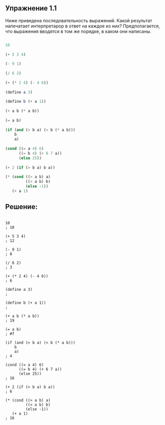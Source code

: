 ## Упражнение 1.1

Ниже приведена последовательность выражений. Какой результат напечатает интерпретарор в ответ на каждое из них? Предполагается, что выражения вводятся в том же порядке, в каком они написаны.
```scheme

10
 
(+ 5 3 4)
 
(- 9 1)
 
(/ 6 2)
 
(+ (* 2 4) (- 4 6))
 
(define a 3)
 
(define b (+ a 1))
 
(+ a b (* a b))
 
(= a b)
 
(if (and (> b a) (< b (* a b)))
    b
    a)
 
(cond ((= a 4) 6)
      ((= b 4) (+ 6 7 a))
      (else 25))
 
(+ 2 (if (> b a) b a))
 
(* (cond ((> a b) a)
         ((< a b) b)
         (else -1))
   (+ a 1)
```
    
## Решение:

```racket

10
; 10
 
(+ 5 3 4)
; 12
 
(- 9 1)
; 8
 
(/ 6 2)
; 3
 
(+ (* 2 4) (- 4 6))
; 6
 
(define a 3)
;  
 
(define b (+ a 1))
;  
 
(+ a b (* a b))
; 19
 
(= a b)
; #f
 
(if (and (> b a) (< b (* a b)))
    b
    a)
; 4
 
(cond ((= a 4) 6)
      ((= b 4) (+ 6 7 a))
      (else 25))
; 16
 
(+ 2 (if (> b a) b a))
; 6
 
(* (cond ((> a b) a)
         ((< a b) b)
         (else -1))
   (+ a 1)
; 16
```
